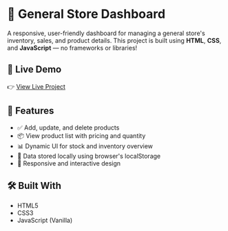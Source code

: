 


# 🛒 General Store Dashboard

A responsive, user-friendly dashboard for managing a general store's inventory, sales, and product details. This project is built using **HTML**, **CSS**, and **JavaScript** — no frameworks or libraries!

## 🚀 Live Demo

👉 [View Live Project](https://generalstoredashbord.netlify.app/)

## 📌 Features

- ✅ Add, update, and delete products
- 📦 View product list with pricing and quantity
- 📊 Dynamic UI for stock and inventory overview
- 💾 Data stored locally using browser's localStorage
- 🎨 Responsive and interactive design

## 🛠️ Built With

- HTML5
- CSS3
- JavaScript (Vanilla)



